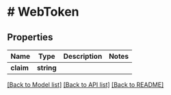 # # WebToken

## Properties

Name | Type | Description | Notes
------------ | ------------- | ------------- | -------------
**claim** | **string** |  |

[[Back to Model list]](../../README.md#models) [[Back to API list]](../../README.md#endpoints) [[Back to README]](../../README.md)
